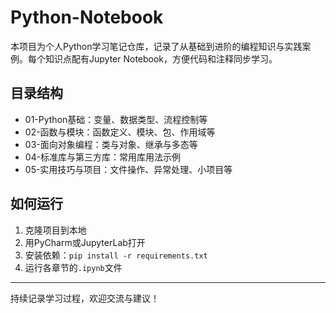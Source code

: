 # Python-Notebook

本项目为个人Python学习笔记仓库，记录了从基础到进阶的编程知识与实践案例。每个知识点配有Jupyter Notebook，方便代码和注释同步学习。

## 目录结构

- 01-Python基础：变量、数据类型、流程控制等
- 02-函数与模块：函数定义、模块、包、作用域等
- 03-面向对象编程：类与对象、继承与多态等
- 04-标准库与第三方库：常用库用法示例
- 05-实用技巧与项目：文件操作、异常处理、小项目等

## 如何运行

1. 克隆项目到本地
2. 用PyCharm或JupyterLab打开
3. 安装依赖：`pip install -r requirements.txt`
4. 运行各章节的`.ipynb`文件

---

持续记录学习过程，欢迎交流与建议！